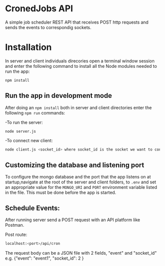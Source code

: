 # CronedJobs API

A simple job scheduler REST API that receives POST http requests and sends the events to correspondig sockets.

# Installation

In server and client individuals direcories open a terminal window session and enter the following command to install all the Node modules needed to run the app:

```sh
npm install
```
## Run the app in development mode

After doing an `npm install` both in server and client directories enter the following `npm run` commands:

-To run the server:
```sh
node server.js
```
-To connect new client:
```sh
node client.js <socket_id> where socket_id is the socket we want to connect.
```
## Customizing the database and listening port

To configure the mongo database and the port that the app listens on at startup,navigate at the root of the server and client folders, to `.env` and set an appropriate value for the `MONGO_URI` and `PORT` environment variable listed in the file. This must be done before the app is started.

## Schedule Events:

After running server send a POST request with an API platform like Postman.

Post route:
```sh
localhost:<port>/api/cron
```
The request body  can be a JSON file with 2 fields, "event" and "socket_id"  e.g. {"event": "event1", "socket_id": 2 }


